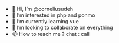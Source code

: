 - 👋 Hi, I’m @corneliusudeh
- 👀 I’m interested in php and ponmo
- 🌱 I’m currently learning vue
- 💞️ I’m looking to collaborate on everything
- 📫 How to reach me ? chat : call

<!---
corneliusudeh/corneliusudeh is a ✨ special ✨ repository because its `README.md` (this file) appears on your GitHub profile.
You can click the Preview link to take a look at your changes.
--->
